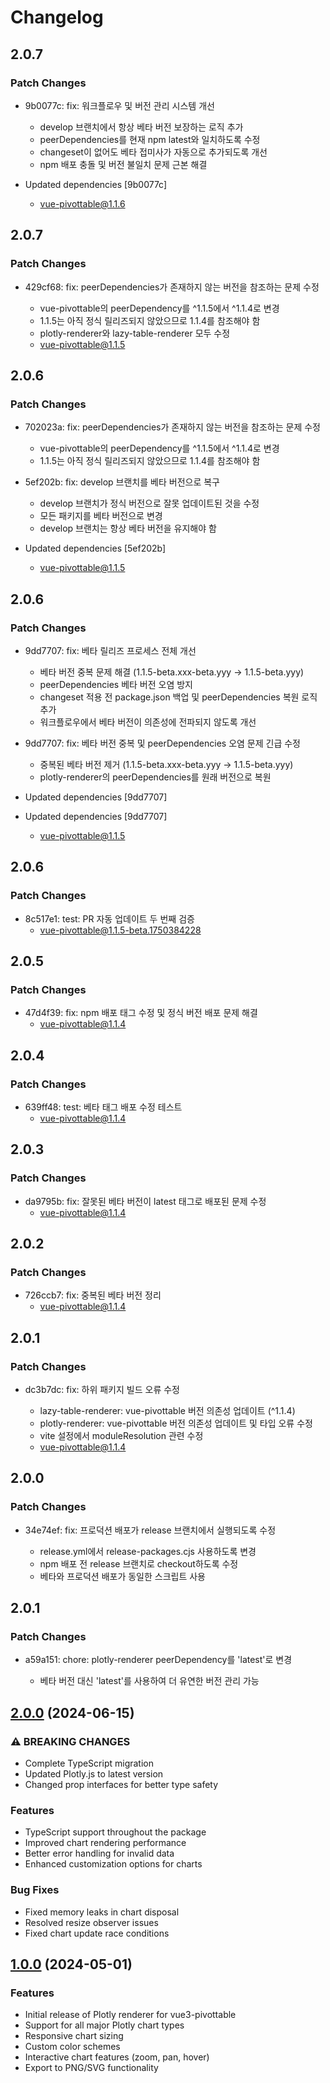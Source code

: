 # Changelog

## 2.0.7

### Patch Changes

- 9b0077c: fix: 워크플로우 및 버전 관리 시스템 개선

  - develop 브랜치에서 항상 베타 버전 보장하는 로직 추가
  - peerDependencies를 현재 npm latest와 일치하도록 수정
  - changeset이 없어도 베타 접미사가 자동으로 추가되도록 개선
  - npm 배포 충돌 및 버전 불일치 문제 근본 해결

- Updated dependencies [9b0077c]
  - vue-pivottable@1.1.6

## 2.0.7

### Patch Changes

- 429cf68: fix: peerDependencies가 존재하지 않는 버전을 참조하는 문제 수정

  - vue-pivottable의 peerDependency를 ^1.1.5에서 ^1.1.4로 변경
  - 1.1.5는 아직 정식 릴리즈되지 않았으므로 1.1.4를 참조해야 함
  - plotly-renderer와 lazy-table-renderer 모두 수정
  - vue-pivottable@1.1.5

## 2.0.6

### Patch Changes

- 702023a: fix: peerDependencies가 존재하지 않는 버전을 참조하는 문제 수정

  - vue-pivottable의 peerDependency를 ^1.1.5에서 ^1.1.4로 변경
  - 1.1.5는 아직 정식 릴리즈되지 않았으므로 1.1.4를 참조해야 함

- 5ef202b: fix: develop 브랜치를 베타 버전으로 복구

  - develop 브랜치가 정식 버전으로 잘못 업데이트된 것을 수정
  - 모든 패키지를 베타 버전으로 변경
  - develop 브랜치는 항상 베타 버전을 유지해야 함

- Updated dependencies [5ef202b]
  - vue-pivottable@1.1.5

## 2.0.6

### Patch Changes

- 9dd7707: fix: 베타 릴리즈 프로세스 전체 개선

  - 베타 버전 중복 문제 해결 (1.1.5-beta.xxx-beta.yyy → 1.1.5-beta.yyy)
  - peerDependencies 베타 버전 오염 방지
  - changeset 적용 전 package.json 백업 및 peerDependencies 복원 로직 추가
  - 워크플로우에서 베타 버전이 의존성에 전파되지 않도록 개선

- 9dd7707: fix: 베타 버전 중복 및 peerDependencies 오염 문제 긴급 수정

  - 중복된 베타 버전 제거 (1.1.5-beta.xxx-beta.yyy → 1.1.5-beta.yyy)
  - plotly-renderer의 peerDependencies를 원래 버전으로 복원

- Updated dependencies [9dd7707]
- Updated dependencies [9dd7707]
  - vue-pivottable@1.1.5

## 2.0.6

### Patch Changes

- 8c517e1: test: PR 자동 업데이트 두 번째 검증
  - vue-pivottable@1.1.5-beta.1750384228

## 2.0.5

### Patch Changes

- 47d4f39: fix: npm 배포 태그 수정 및 정식 버전 배포 문제 해결
  - vue-pivottable@1.1.4

## 2.0.4

### Patch Changes

- 639ff48: test: 베타 태그 배포 수정 테스트
  - vue-pivottable@1.1.4

## 2.0.3

### Patch Changes

- da9795b: fix: 잘못된 베타 버전이 latest 태그로 배포된 문제 수정
  - vue-pivottable@1.1.4

## 2.0.2

### Patch Changes

- 726ccb7: fix: 중복된 베타 버전 정리
  - vue-pivottable@1.1.4

## 2.0.1

### Patch Changes

- dc3b7dc: fix: 하위 패키지 빌드 오류 수정

  - lazy-table-renderer: vue-pivottable 버전 의존성 업데이트 (^1.1.4)
  - plotly-renderer: vue-pivottable 버전 의존성 업데이트 및 타입 오류 수정
  - vite 설정에서 moduleResolution 관련 수정
  - vue-pivottable@1.1.4

## 2.0.0

### Patch Changes

- 34e74ef: fix: 프로덕션 배포가 release 브랜치에서 실행되도록 수정

  - release.yml에서 release-packages.cjs 사용하도록 변경
  - npm 배포 전 release 브랜치로 checkout하도록 수정
  - 베타와 프로덕션 배포가 동일한 스크립트 사용

## 2.0.1

### Patch Changes

- a59a151: chore: plotly-renderer peerDependency를 'latest'로 변경

  - 베타 버전 대신 'latest'를 사용하여 더 유연한 버전 관리 가능

## [2.0.0](https://github.com/vue-pivottable/vue3-pivottable/compare/@vue-pivottable/plotly-renderer@1.0.0...@vue-pivottable/plotly-renderer@2.0.0) (2024-06-15)

### ⚠ BREAKING CHANGES

- Complete TypeScript migration
- Updated Plotly.js to latest version
- Changed prop interfaces for better type safety

### Features

- TypeScript support throughout the package
- Improved chart rendering performance
- Better error handling for invalid data
- Enhanced customization options for charts

### Bug Fixes

- Fixed memory leaks in chart disposal
- Resolved resize observer issues
- Fixed chart update race conditions

## [1.0.0](https://github.com/vue-pivottable/vue3-pivottable/releases/tag/@vue-pivottable/plotly-renderer@1.0.0) (2024-05-01)

### Features

- Initial release of Plotly renderer for vue3-pivottable
- Support for all major Plotly chart types
- Responsive chart sizing
- Custom color schemes
- Interactive chart features (zoom, pan, hover)
- Export to PNG/SVG functionality
